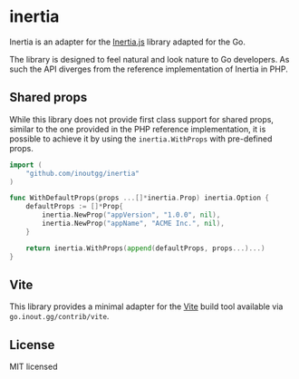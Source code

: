 # inertia

Inertia is an adapter for the [Inertia.js](https://inertiajs.com/) library adapted for the Go.

The library is designed to feel natural and look nature to Go developers.
As such the API diverges from the reference implementation of Inertia in PHP.

## Shared props

While this library does not provide first class support for shared props, similar to the one provided in the PHP reference implementation, it is possible to achieve it by using the `inertia.WithProps` with pre-defined props.

```go
import (
	"github.com/inoutgg/inertia"
)

func WithDefaultProps(props ...[]*inertia.Prop) inertia.Option {
	defaultProps := []*Prop{
		inertia.NewProp("appVersion", "1.0.0", nil),
		inertia.NewProp("appName", "ACME Inc.", nil),
	}

	return inertia.WithProps(append(defaultProps, props...)...)
}
```

## Vite

This library provides a minimal adapter for the [Vite](https://vitejs.dev/) build tool available via `go.inout.gg/contrib/vite`.

## License

MIT licensed
